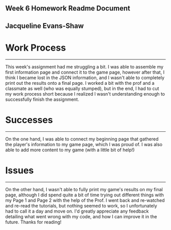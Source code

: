 ## Week 6 Homework Readme Document
Jacqueline Evans-Shaw
---

# Work Process
---
This week's assignment had me struggling a bit. I was able to assemble my first information page and connect it to the game page, however after that, I think I became lost in the JSON information, and I wasn't able to completely print out the results onto a final page. I worked a bit with the prof and a classmate as well (who was equally stumped), but in the end, I had to cut my work process short because I realized I wasn't understanding enough to successfully finish the assignment.

# Successes
---
On the one hand, I was able to connect my beginning page that gathered the player's information to my game page, which I was proud of. I was also able to add more content to my game (with a little bit of help!)

# Issues
---
On the other hand, I wasn't able to fully print my game's results on my final page, although I did spend quite a bit of time trying out different things with my Page 1 and Page 2 with the help of the Prof. I went back and re-watched and re-read the tutorials, but nothing seemed to work, so I unfortunately had to call it a day and move on. I'd greatly appreciate any feedback detailing what went wrong with my code, and how I can improve it in the future. Thanks for reading!

